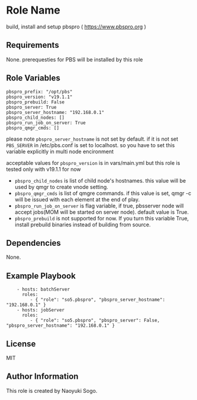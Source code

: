 Role Name
=========

build, install and setup pbspro ( https://www.pbspro.org )


Requirements
------------

None. prerequesties for PBS will be installed by this role

Role Variables
--------------

```
pbspro_prefix: "/opt/pbs"
pbspro_version: "v19.1.1"
pbspro_prebuild: False
pbspro_server: True
pbspro_server_hostname: "192.168.0.1"
pbspro_child_nodes: []
pbspro_run_job_on_server: True
pbspro_qmgr_cmds: []
```

please note ```pbspro_server_hostname``` is not set by default.
if it is not set ```PBS_SERVER``` in /etc/pbs.conf is set to localhost.
so you have to set this variable explicitly  in multi node encironment

acceptable values for ```pbspro_version``` is in vars/main.yml but this role
is tested only with v19.1.1 for now

- ```pbspro_child_nodes``` is list of child node's hostnames. this value will be used by qmgr to create vnode setting.
- ```pbspro_qmgr_cmds``` is list of qmgre commands. if this value is set, qmgr -c will be issued with each element at the end of play.
- ```pbspro_run_job_on_server``` is flag variable, if true, pbsserver node will accept jobs(MOM will be started on server node). default value is True.
- ```pbspro_prebuild``` is not supported for now. If you turn this variable True, install prebuild binaries instead of building from source.


Dependencies
------------

None.

Example Playbook
----------------

```
    - hosts: batchServer
      roles:
         - { "role": "so5.pbspro", "pbspro_server_hostname": "192.168.0.1" }
    - hosts: jobServer
      roles:
         - { "role": "so5.pbspro", "pbspro_server": False, "pbspro_server_hostname": "192.168.0.1" }
```

License
-------

MIT

Author Information
------------------

This role is created by Naoyuki Sogo.
